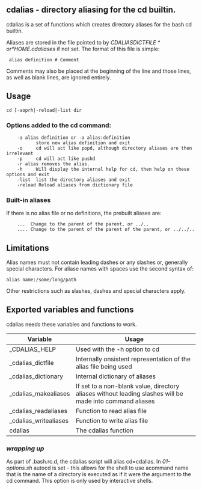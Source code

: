 ## cdalias - directory aliasing for the cd builtin.

cdalias is a set of functions which creates directory aliases 
for the  bash cd builtin.

Aliases are stored in the 
file pointed to by *$CDALIASDICTFILE* or *$HOME.cdaliases* if not set. The format of this file is simple:

	 alias definition # Comment
 
 Comments may also be placed at the beginning of the 
 line and those lines, as well as blank lines, are 
 ignored entirely.

## Usage
	cd [-aoprh|-reload|-list dir

### Options added to the cd command:
		-a alias definition or -a alias:definition
			   store new alias definition and exit  
		-o     cd will act like popd, although directory aliases are then irrelevant
		-p     cd will act like pushd
		-r alias removes the alias.
		-h 	   Will display the internal help for cd, then help on these options and exit
		-list  list the directory aliases and exit
		-reload Reload aliases from dictionary file

### Built-in aliases
If there is no alias file or no definitions, the prebuilt aliases are:

	 	...  Change to the parent of the parent, or ../..
 		.... Change to the parent of the parent of the parent, or ../../..

## Limitations
  Alias names must not contain leading dashes or any slashes or, 
  generally special characters. For aliase names with spaces use
  the second syntax of:
  
  	alias name:/some/long/path
 
  Other restrictions such as slashes, dashes and special characters
  apply. 
 
## Exported variables and functions
cdalias needs these variables and functions to work. 

| Variable              |Usage|
|-----------------------|---|
|_CDALIAS_HELP| Used with the -h option to cd|
|_cdalias_dictfile| Internally onsistent representation of the alias file being used|
|_cdalias_dictionary|Internal dictionary of aliases|
|_cdalias_makealiases|If set to a non-blank value, directory aliases without leading slashes will be made into command aliases|
|_cdalias_readaliases| Function to read alias file
|_cdalias_writealiases|Function to write alias file|
|cdalias| The cdalias function

### *wrapping up*
As part of .bash.rc.d, the cdalias script will alias cd=cdalias.
In *01-options.sh* autocd is set - this allows for the shell to use acommand name that is the name of a directory is executed as if it were the argument to the cd command. This option is only used by interactive shells.



